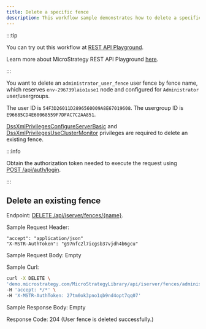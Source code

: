 ```yaml
---
title: Delete a specific fence
description: This workflow sample demonstrates how to delete a specific user or workload fence.
---
```


:::tip

You can try out this workflow at [REST API Playground](https://www.postman.com/microstrategysdk/workspace/microstrategy-rest-api/folder/16131298-977138df-2f06-40ae-87f3-8af880b7a336?ctx=documentation).

Learn more about MicroStrategy REST API Playground [here](/docs/getting-started/playground.md).

:::

You want to delete an `administrator_user_fence` user fence by fence name, which reserves `env-296739laio1use1` node and configured for `Administrator` user/usergroups.

The user ID is `54F3D26011D2896560009A8E67019608`. The usergroup ID is `E96685CD4E60068559F7DFAC7C2AA851`.

[DssXmlPrivilegesConfigureServerBasic](https://www2.microstrategy.com/producthelp/Current/WebAPIReference/com/microstrategy/webapi/EnumDSSXMLPrivilegeTypes.html#DssXmlPrivilegesConfigureServerBasic) and [DssXmlPrivilegesUseClusterMonitor](https://www2.microstrategy.com/producthelp/Current/WebAPIReference/com/microstrategy/webapi/EnumDSSXMLPrivilegeTypes.html#DssXmlPrivilegesUseClusterMonitor) privileges are required to delete an existing fence.

:::info

Obtain the authorization token needed to execute the request using [POST /api/auth/login](https://demo.microstrategy.com/MicroStrategyLibrary/api-docs/index.html#/Authentication/postLogin).

:::

## Delete an existing fence

Endpoint: [DELETE /api/iserver/fences/{name}](https://demo.microstrategy.com/MicroStrategyLibrary/api-docs/index.html#/System%20Administration/deleteFence).

Sample Request Header:

```http
"accept": "application/json"
"X-MSTR-AuthToken": "g97nfc2l7icgsb37vjdh4b6gcu"
```

Sample Request Body: Empty

Sample Curl:

```bash
curl -X DELETE \
'demo.microstrategy.com/MicroStrategyLibrary/api/iserver/fences/administrator_user_fence' \
-H 'accept: */*' \
-H 'X-MSTR-AuthToken: 27tm0ok3pno1qb9nd4opt7qq07'
```

Sample Response Body: Empty

Response Code: 204 (User fence is deleted successfully.)
